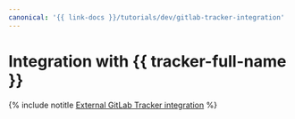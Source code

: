 ```yaml
---
canonical: '{{ link-docs }}/tutorials/dev/gitlab-tracker-integration'
---
```


# Integration with {{ tracker-full-name }}


{% include notitle [External GitLab Tracker integration](../../_tutorials/dev/external-gitlab-tracker-integration.md) %}

